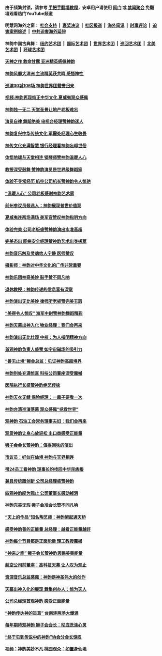 #### 由于频繁封锁，请参考 [手把手翻墙教程](https://github.com/gfw-breaker/guides/wiki/)，安卓用户请使用 [网门](https://github.com/gfw-breaker/bn-android/blob/master/ogate.md?t=05261837) 或 [禁闻聚合](https://github.com/gfw-breaker/bn-android) 免翻墙观看热门YouTube频道 

#### 明慧网海外之窗：&nbsp;[社会支持](140.md?t=05261837) &nbsp;|&nbsp; [褒奖决议](282.md?t=05261837) &nbsp;|&nbsp; [社区报道](91.md?t=05261837) &nbsp;|&nbsp; [海外简讯](245.md?t=05261837) &nbsp;|&nbsp; [时事评论](251.md?t=05261837) &nbsp;|&nbsp; [迫害案例综述](328.md?t=05261837) &nbsp;|&nbsp; [中共迫害海外延伸](236.md?t=05261837) 

#### 神韵中国古典舞：&nbsp;[纽约艺术团](nf4778.md?t=05261837) &nbsp;|&nbsp; [国际艺术团](nf4780.md?t=05261837) &nbsp;|&nbsp; [世界艺术团](nf5951.md?t=05261837) &nbsp;|&nbsp; [巡回艺术团](nf4779.md?t=05261837) &nbsp;|&nbsp; [北美艺术团](nf1148019.md?t=05261837) &nbsp;|&nbsp; [环球艺术团](nf1299941.md?t=05261837)  

#### [天神之作 救命甘露 亚洲精英感佩神韵](../pages/nf5951/n11228014.md?t=05261837) 

#### [神韵风靡大洋洲 主流精英获共鸣 感悟神性 ](../pages/nf5951/n11236249.md?t=05261837) 

#### [巡演30城106场 神韵世界团载誉归来](../pages/nf5951/n11240365.md?t=05261837) 

#### [视频:神韵再现纯正中华文化 夏威夷观众感佩](../pages/nf5951/n11238359.md?t=05261837) 

#### [神韵独一无二 天堂圣景让地产老板难忘](../pages/nf5951/n11238278.md?t=05261837) 

#### [演员自律 舞蹈绝美 电视台经理赞神韵迷人](../pages/nf5951/n11237610.md?t=05261837) 

#### [神韵复兴中华传统文化 军需处经理心生敬畏](../pages/nf5951/n11237308.md?t=05261837) 

#### [神传文化充满智慧 银行经理看神韵忘却世俗](../pages/nf5951/n11237010.md?t=05261837) 

#### [体悟地球与天堂相连 钢琴师赞神韵温暖人心](../pages/nf5951/n11237130.md?t=05261837) 

#### [教授深受鼓舞 赞神韵演员是世界级舞蹈家](../pages/nf5951/n11237226.md?t=05261837) 

#### [体验不寻常经历 航空公司机长赞神韵令人惊艳](../pages/nf5951/n11237217.md?t=05261837) 

#### [“温暖人心” 公司老板感谢神韵艺术家](../pages/nf5951/n11236752.md?t=05261837) 

#### [前州参议员候选人：神韵展现普世价值观](../pages/nf5951/n11235857.md?t=05261837) 

#### [夏威夷连两场满场 美军官赞叹神韵指明方向](../pages/nf5951/n11235799.md?t=05261837) 

#### [体验完美 公司老板盛赞神韵演出水准高超](../pages/nf5951/n11235674.md?t=05261837) 

#### [完美杰出 网络安全经理赞神韵艺术出类拔萃](../pages/nf5951/n11235563.md?t=05261837) 

#### [神韵音乐触及灵魂给人宁静 医师赞叹](../pages/nf5951/n11235514.md?t=05261837) 

#### [摄影师：神韵对中华文化的广传非常重要](../pages/nf5951/n11235488.md?t=05261837) 

#### [神韵乐团神奇美妙 鼓手赞不同凡响](../pages/nf5951/n11235464.md?t=05261837) 

#### [退休教授：神韵传递的信息富有深意](../pages/nf5951/n11235403.md?t=05261837) 

#### [神韵演出无比美妙 律师所老板赞完美无瑕](../pages/nf5951/n11235129.md?t=05261837) 

#### [“美得令人惊叹” 海军中尉赞神韵舞蹈精彩](../pages/nf5951/n11234930.md?t=05261837) 

#### [神韵天幕出神入化 物业经理：我们会再来](../pages/nf5951/n11234918.md?t=05261837) 

#### [神韵演出无比壮观 中校：为人指明精神方向](../pages/nf5951/n11234754.md?t=05261837) 

#### [首观神韵负责人盛赞 如宇宙磁场的吸引力](../pages/nf5951/n11226880.md?t=05261837) 

#### [“善无止境”狮会总监：见证神韵高超境界](../pages/nf5951/n11226802.md?t=05261837) 

#### [神韵到处充满惊喜 科技公司董座深受震撼](../pages/nf5951/n11226533.md?t=05261837) 

#### [医院执行长盛赞神韵绝艺传咏](../pages/nf5951/n11225911.md?t=05261837) 

#### [神韵天衣无缝 保险经理：一辈子要看一次](../pages/nf5951/n11225869.md?t=05261837) 

#### [神韵台湾巡演落幕 观众感佩“拯救世界”](../pages/nf5951/n11225535.md?t=05261837) 

#### [观神韵 石油工会常务理事夫妇：我们会再来](../pages/nf5951/n11225588.md?t=05261837) 

#### [观赏神韵让身心放轻松 出口商感受正能量](../pages/nf5951/n11225467.md?t=05261837) 

#### [狮子会会长赞神韵：值得回味的演出](../pages/nf5951/n11225454.md?t=05261837) 

#### [市议员：好似在仙境 神韵与天界相连](../pages/nf5951/n11225364.md?t=05261837) 

#### [带24员工看神韵 理事长盼找回中华民族根](../pages/nf5951/n11225374.md?t=05261837) 

#### [兼具传统跟创新 公司总经理盛赞神韵](../pages/nf5951/n11225195.md?t=05261837) 

#### [四观神韵叹为观止 公司董事长感动掉泪](../pages/nf5951/n11225030.md?t=05261837) 

#### [神韵完美无瑕 狮子会准会长赞不同凡响](../pages/nf5951/n11224010.md?t=05261837) 

#### [“天上的作品”知名陶艺师：神韵架起通天桥](../pages/nf5951/n11223883.md?t=05261837) 

#### [感受神韵善的正能量 总经理：越看正能量越好](../pages/nf5951/n11223628.md?t=05261837) 

#### [神韵每个节目都是正面能量 理工教授震撼](../pages/nf5951/n11223673.md?t=05261837) 

#### [“神来之笔” 狮子会长赞神韵恩赐美善能量](../pages/nf5951/n11223604.md?t=05261837) 

#### [航空公司前董座：高科技天幕 让人叹为观止](../pages/nf5951/n11223571.md?t=05261837) 

#### [资深音乐总监感佩：神韵是神圣伟大的创作](../pages/nf5951/n11223408.md?t=05261837) 

#### [天幕出神入化的展现 舞集创办人：惊为天人](../pages/nf5951/n11223394.md?t=05261837) 

#### [公司总经理首观神韵 感受正面能量](../pages/nf5951/n11223171.md?t=05261837) 

#### [“神韵传达神的旨意” 台南连两场大爆满](../pages/nf5951/n11223145.md?t=05261837) 

#### [每年期待观神韵 狮子会会长：彻底洗涤心灵](../pages/nf5951/n11222851.md?t=05261837) 

#### [“终于见到传说中的神韵”协会分会长惊叹](../pages/nf5951/n11222838.md?t=05261837) 

#### [视频：神韵美妙不凡 桃园观众：如置身仙境](../pages/nf5951/n11222563.md?t=05261837) 

